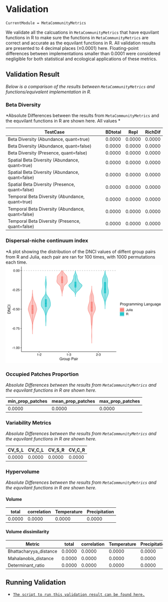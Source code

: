 # Validation
```@meta
CurrentModule = MetaCommunityMetrics
```
We validate all the calcuations in `MetaCommunityMetrics` that have equvilant functions in R to make sure the functions in `MetaCommunityMetrics` are correct and accurate as the equvilant functions in R. All validation results are presented to 4 decimal places (±0.0001) here. Floating-point differences between implementations smaller than 0.0001 were considered negligible for both statistical and ecological applications of these metrics.

## Validation Result
*Below is a comparison of the results between `MetaCommunityMetrics` and functions/equivalent implementation in R.*
### Beta Diversity
*Absolute Differences between the results from `MetaCommunityMetrics` and the equvilant functions in R are shown here. All values *

| TestCase                                         | BDtotal | Repl   | RichDif |
|--------------------------------------------------|---------|--------|---------|
| Beta Diversity (Abundance, quant=true)           | 0.0000  | 0.0000 | 0.0000  |
| Beta Diversity (Abundance, quant=false)          | 0.0000  | 0.0000 | 0.0000  |
| Beta Diversity (Presence, quant=false)           | 0.0000  | 0.0000 | 0.0000  |
| Spatial Beta Diversity (Abundance, quant=true)   | 0.0000  | 0.0000 | 0.0000  |
| Spatial Beta Diversity (Abundance, quant=false)  | 0.0000  | 0.0000 | 0.0000  |
| Spatial Beta Diversity (Presence, quant=false)   | 0.0000  | 0.0000 | 0.0000  |
| Temporal Beta Diversity (Abundance, quant=true)  | 0.0000  | 0.0000 | 0.0000  |
| Temporal Beta Diversity (Abundance, quant=false) | 0.0000  | 0.0000 | 0.0000  |
| Temporal Beta Diversity (Presence, quant=false)  | 0.0000  | 0.0000 | 0.0000  |

### Dispersal-niche continuum index
*A plot showing the distribution of the DNCI values of diffent group pairs from R and Julia, each pair are ran for 100 times, with 1000 permutations each time.
![Julia vs. R](assets/dnci_plot.png)

### Occupied Patches Proportion
*Absolute Differences between the results from `MetaCommunityMetrics` and the equvilant functions in R are shown here.*

| min_prop_patches | mean_prop_patches | max_prop_patches |
|------------------|-------------------|------------------|
| 0.0000           | 0.0000            | 0.0000           |

### Variability Metrics
*Absolute Differences between the results from `MetaCommunityMetrics` and the equvilant functions in R are shown here.*

| CV_S_L | CV_C_L | CV_S_R | CV_C_R |
|--------|--------|--------|--------|
| 0.0000 | 0.0000 | 0.0000 | 0.0000 |

### Hypervolume
*Absolute Differences between the results from `MetaCommunityMetrics` and the equvilant functions in R are shown here.*

#### Volume
| total  | correlation | Temperature | Precipitation |
|--------|-------------|-------------|---------------|
| 0.0000 | 0.0000      | 0.0000      | 0.0000        |

#### Volume dissimilarity
| Metric                 | total  | correlation | Temperature | Precipitation |
|------------------------|--------|-------------|-------------|---------------|
| Bhattacharyya_distance | 0.0000 | 0.0000      | 0.0000      | 0.0000        |
| Mahalanobis_distance   | 0.0000 | 0.0000      | 0.0000      | 0.0000        |
| Determinant_ratio      | 0.0000 | 0.0000      | 0.0000      | 0.0000        |

## Running Validation
- [`The script to run this validation result can be found here.`](https://github.com/cralibe/MetaCommunityMetrics.jl/blob/main/validation/validation.jl)


